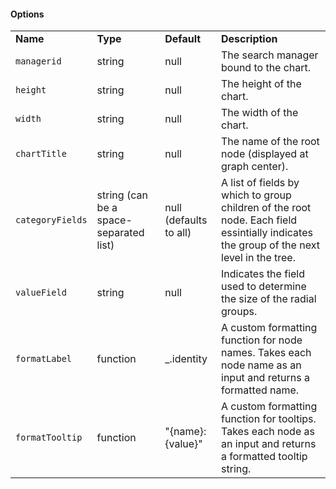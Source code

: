 <h4>Options</h4>
<table class="table table-striped table-bordered">
    <tbody>
    <tr>
        <td><b>Name</b></td>
        <td><b>Type</b></td>
        <td><b>Default</b></td>
        <td><b>Description</b></td>
    </tr>
    <tr>
        <td><code>managerid</code></td>
        <td>string</td>
        <td>null</td>
        <td>The search manager bound to the chart.</td>
    </tr>
    <tr>
        <td><code>height</code></td>
        <td>string</td>
        <td>null</td>
        <td>The height of the chart.</td>
    </tr>
    <tr>
        <td><code>width</code></td>
        <td>string</td>
        <td>null</td>
        <td>The width of the chart.</td>
    </tr>
    <tr>
        <td><code>chartTitle</code></td>
        <td>string</td>
        <td>null</td>
        <td>The name of the root node (displayed at graph center).</td>
    </tr>
    <tr>
        <td><code>categoryFields</code></td>
        <td>string (can be a space-separated list)</td>
        <td>null (defaults to all)</td>
        <td>A list of fields by which to group children of the root node. Each field essintially indicates the group of the next level in the tree.</td>
    </tr>
    <tr>
        <td><code>valueField</code></td>
        <td>string</td>
        <td>null</td>
        <td>Indicates the field used to determine the size of the radial groups.</td>
    </tr>
    <tr>
        <td><code>formatLabel</code></td>
        <td>function</td>
        <td>_.identity</td>
        <td>A custom formatting function for node names. Takes each node name as an input and returns a formatted name.</td>
    </tr>
    <tr>
        <td><code>formatTooltip</code></td>
        <td>function</td>
        <td>"{name}: {value}"</td>
        <td>A custom formatting function for tooltips. Takes each node as an input and returns a formatted tooltip string.</td>
    </tr>
    </tbody>
</table>
